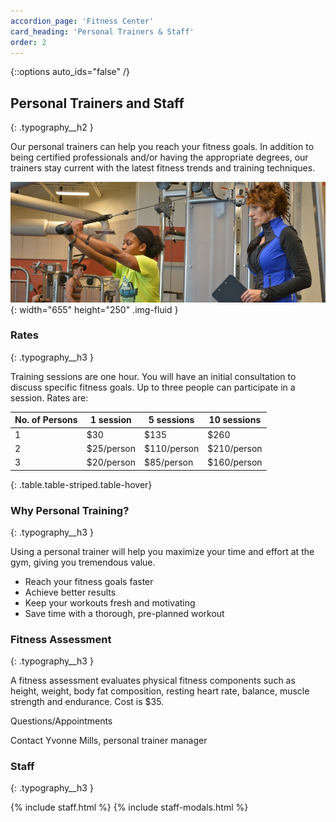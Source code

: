```yaml
---
accordion_page: 'Fitness Center'
card_heading: 'Personal Trainers & Staff'
order: 2
---
```

{::options auto_ids="false" /}

## Personal Trainers and Staff
{: .typography__h2 }


Our personal trainers can help you reach your fitness goals. In addition to being certified professionals and/or having the appropriate degrees, our trainers stay current with the latest fitness trends and training techniques.

![](/assets/img/dsc-0173-home.jpg){: width="655" height="250" .img-fluid }

### Rates
{: .typography__h3 }

Training sessions are one hour. You will have an initial consultation to discuss specific fitness goals. Up to three people can participate in a session. Rates are:

| ​No. of Persons | ​1 session  | ​5 sessions  | ​10 sessions |
|----------------|------------|-------------|-------------|
| ​1              | ​$30        | $135​        | $260​        |
| ​2              | ​$25/person | $110/person​ | $210/person |
| ​3              | ​$20/person | ​$85/person  | ​$160/person |
{: .table.table-striped.table-hover}

### Why Personal Training?
{: .typography__h3 }

Using a personal trainer will help you maximize your time and effort at the gym, giving you tremendous value.

- Reach your fitness goals faster
- Achieve better results
- Keep your workouts fresh and motivating
- Save time with a thorough, pre-planned workout

### Fitness Assessment
{: .typography__h3 }

A fitness assessment evaluates physical fitness components such as height, weight, body fat composition, resting heart rate, balance, muscle strength and endurance. Cost is $35.

Questions/Appointments

Contact Yvonne Mills, personal trainer manager

### Staff
{: .typography__h3 }

{% include staff.html %}
{% include staff-modals.html %}
